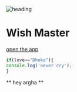 ![heading](https://source.unsplash.com/1600x900/?programming,coding)
# Wish Master
[open the app](http://festivewish.herokuapp.com "open it")
```JavaScript
if(love=="Dhoka"){
console.log('never cry');
}
```
** hey argha **
